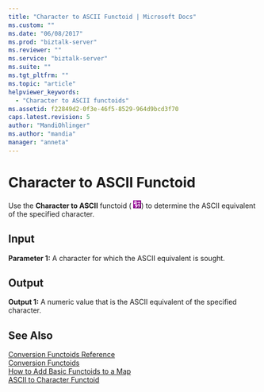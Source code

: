 ```yaml
---
title: "Character to ASCII Functoid | Microsoft Docs"
ms.custom: ""
ms.date: "06/08/2017"
ms.prod: "biztalk-server"
ms.reviewer: ""
ms.service: "biztalk-server"
ms.suite: ""
ms.tgt_pltfrm: ""
ms.topic: "article"
helpviewer_keywords: 
  - "Character to ASCII functoids"
ms.assetid: f22849d2-0f3e-46f5-8529-964d9bcd3f70
caps.latest.revision: 5
author: "MandiOhlinger"
ms.author: "mandia"
manager: "anneta"
---
```

# Character to ASCII Functoid
Use the **Character to ASCII** functoid ( ![](../core/media/conversionascii.gif "conversionascii")) to determine the ASCII equivalent of the specified character.  
  
## Input  
 **Parameter 1:** A character for which the ASCII equivalent is sought.  
  
## Output  
 **Output 1:** A numeric value that is the ASCII equivalent of the specified character.  
  
## See Also  
 [Conversion Functoids Reference](../core/conversion-functoids-reference.md)   
 [Conversion Functoids](../core/conversion-functoids.md)   
 [How to Add Basic Functoids to a Map](../core/how-to-add-basic-functoids-to-a-map.md)   
 [ASCII to Character Functoid](../core/ascii-to-character-functoid.md)